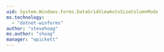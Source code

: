 ```yaml
---
uid: System.Windows.Forms.DataGridViewAutoSizeColumnMode
ms.technology: 
  - "dotnet-winforms"
author: "stevehoag"
ms.author: "shoag"
manager: "wpickett"
---
```

